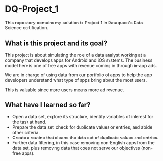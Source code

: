# DQ-Project_1
This repository contains my solution to Project 1 in Dataquest's Data Science certification.

## What is this project and its goal?
This project is about simulating the role of a data analyst working at a company that develops apps for Android and iOS systems. The business model here is one of free apps with revenue coming in through in-app ads.

We are in charge of using data from our portfolio of apps to help the app developers understand what type of apps bring about the most users.

This is valuable since more users means more ad revenue.

## What have I learned so far?
- Open a data set, explore its structure, identify variables of interest for the task at hand.
- Prepare the data set, check for duplicate values or entries, and abide other criteria.
- Create a routine that cleans the data set of duplicate values and entries.
- Further data filtering, in this case removing non-English apps from the data set, plus removing data that does not serve our objectives (non-free apps).
